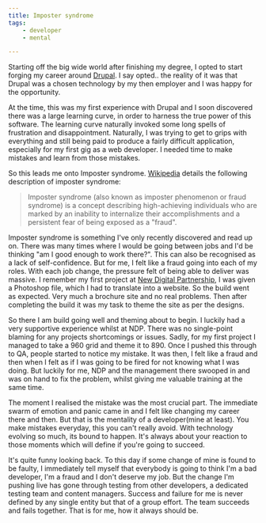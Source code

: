 ```yaml
---
title: Imposter syndrome
tags: 
    - developer
    - mental

---
```


Starting off the big wide world after finishing my degree, I opted to start forging my career around <a href="https://www.drupal.org" target="_blank">Drupal</a>. I say opted.. the reality of it was that Drupal was a chosen technology by my then employer and I was happy for the opportunity. 

At the time, this was my first experience with Drupal and I soon discovered there was a large learning curve, in order to harness the true power of this software. The learning curve naturally invoked some long spells of frustration and disappointment. Naturally, I was trying to get to grips with everything and still being paid to produce a fairly difficult application, especially for my first gig as a web developer. I needed time to make mistakes and learn from those mistakes. 

So this leads me onto Imposter syndrome. <a href="https://en.wikipedia.org/wiki/Imposter_syndrome" target="_blank">Wikipedia</a> details the following description of imposter syndrome:

> Imposter syndrome (also known as imposter phenomenon or fraud syndrome) is a concept describing high-achieving individuals who are marked by an inability to internalize their accomplishments and a persistent fear of being exposed as a "fraud". 

Imposter syndrome is something I've only recently discovered and read up on. There was many times where I would be going between jobs and I'd be thinking "am I good enough to work there?". This can also be recognised as a lack of self-confidence. But for me, I felt like a fraud going into each of my roles. With each job change, the pressure felt of being able to deliver was massive. I remember my first project at <a href="https://wwww.ndp-studio.com" target="_blank">New Digital Partnership</a>, I was given a Photoshop file, which I had to translate into a website. So the build went as expected. Very much a brochure site and no real problems. Then after completing the build it was my task to theme the site as per the designs. 

So there I am build going well and theming about to begin. I luckily had a very supportive experience whilst at NDP. There was no single-point blaming for any projects shortcomings or issues. Sadly, for my first project I managed to take a 960 grid and theme it to 890. Once I pushed this through to QA, people started to notice my mistake. It was then, I felt like a fraud and then when I felt as if I was going to be fired for not knowing what I was doing. But luckily for me, NDP and the management there swooped in and was on hand to fix the problem, whilst giving me valuable training at the same time.

The moment I realised the mistake was the most crucial part. The immediate swarm of emotion and panic came in and I felt like changing my career there and then. But that is the mentality of a developer(mine at least). You make mistakes everyday, this you can't really avoid. With technology evolving so much, its bound to happen. It's always about your reaction to those moments which will define if you're going to succeed.

It's quite funny looking back. To this day if some change of mine is found to be faulty, I immediately tell myself that everybody is going to think I'm a bad developer, I'm a fraud and I don't deserve my job. But the change I'm pushing live has gone through testing from other developers, a dedicated testing team and content managers. Success and failure for me is never defined by any single entity but that of a group effort. The team succeeds and fails together. That is for me, how it always should be.

